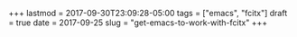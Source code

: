 +++
lastmod = 2017-09-30T23:09:28-05:00
tags = ["emacs", "fcitx"]
draft = true
date = 2017-09-25
slug = "get-emacs-to-work-with-fcitx"
+++
